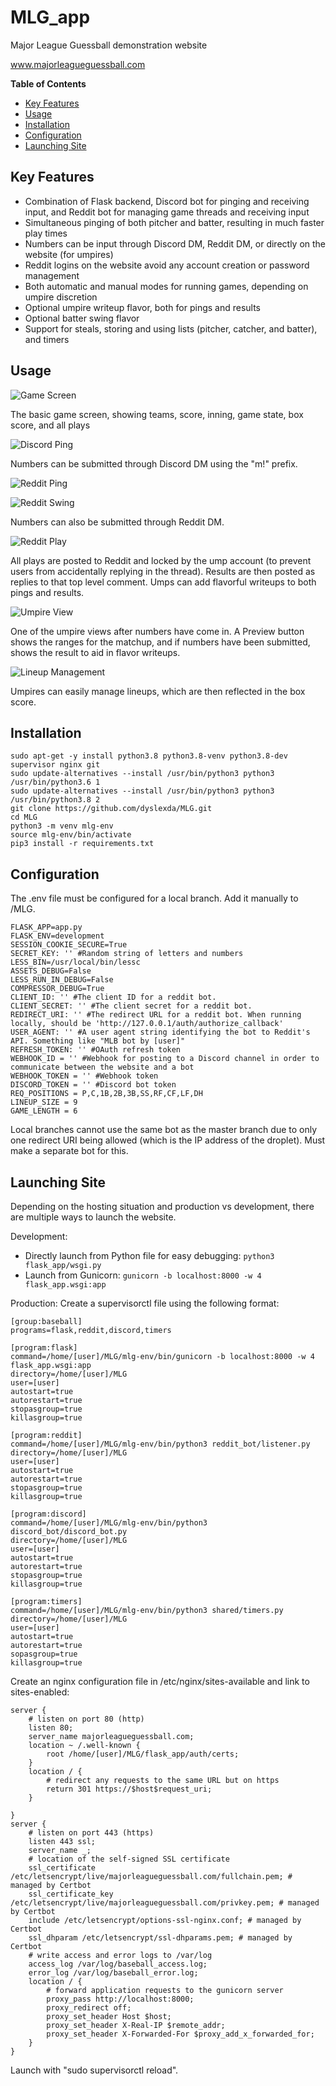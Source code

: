 # MLG_app
Major League Guessball demonstration website

www.majorleagueguessball.com

**Table of Contents**

 - [Key Features](#key-features)
 - [Usage](#usage)
 - [Installation](#installation)
 - [Configuration](#configuration)
 - [Launching Site](#launching-site)

## Key Features

 - Combination of Flask backend, Discord bot for pinging and receiving input, and Reddit bot for managing game threads and receiving input
 - Simultaneous pinging of both pitcher and batter, resulting in much faster play times
 - Numbers can be input through Discord DM, Reddit DM, or directly on the website (for umpires)
 - Reddit logins on the website avoid any account creation or password management
 - Both automatic and manual modes for running games, depending on umpire discretion
 - Optional umpire writeup flavor, both for pings and results
 - Optional batter swing flavor
 - Support for steals, storing and using lists (pitcher, catcher, and batter), and timers

## Usage

![Game Screen](https://i.imgur.com/NkqVBlB.png)

The basic game screen, showing teams, score, inning, game state, box score, and all plays

![Discord Ping](https://i.imgur.com/E5j0VM3.png)

Numbers can be submitted through Discord DM using the "m!" prefix.

![Reddit Ping](https://i.imgur.com/MjgWLO3.png)

![Reddit Swing](https://i.imgur.com/GMtYB8s.png)

Numbers can also be submitted through Reddit DM.

![Reddit Play](https://i.imgur.com/EqJbxME.png)

All plays are posted to Reddit and locked by the ump account (to prevent users from accidentally replying in the thread). Results are then posted as replies to that top level comment. Umps can add flavorful writeups to both pings and results.

![Umpire View](https://i.imgur.com/EricgXp.png)

One of the umpire views after numbers have come in. A Preview button shows the ranges for the matchup, and if numbers have been submitted, shows the result to aid in flavor writeups. 

![Lineup Management](https://i.imgur.com/zgex29Q.png)

Umpires can easily manage lineups, which are then reflected in the box score. 

## Installation
```
sudo apt-get -y install python3.8 python3.8-venv python3.8-dev supervisor nginx git
sudo update-alternatives --install /usr/bin/python3 python3 /usr/bin/python3.6 1
sudo update-alternatives --install /usr/bin/python3 python3 /usr/bin/python3.8 2
git clone https://github.com/dyslexda/MLG.git
cd MLG
python3 -m venv mlg-env
source mlg-env/bin/activate
pip3 install -r requirements.txt
```

## Configuration
The .env file must be configured for a local branch. Add it manually to /MLG.
```
FLASK_APP=app.py
FLASK_ENV=development
SESSION_COOKIE_SECURE=True
SECRET_KEY: '' #Random string of letters and numbers
LESS_BIN=/usr/local/bin/lessc
ASSETS_DEBUG=False
LESS_RUN_IN_DEBUG=False
COMPRESSOR_DEBUG=True
CLIENT_ID: '' #The client ID for a reddit bot. 
CLIENT_SECRET: '' #The client secret for a reddit bot.
REDIRECT_URI: '' #The redirect URL for a reddit bot. When running locally, should be 'http://127.0.0.1/auth/authorize_callback'
USER_AGENT: '' #A user agent string identifying the bot to Reddit's API. Something like "MLB bot by [user]"
REFRESH_TOKEN: '' #OAuth refresh token
WEBHOOK_ID = '' #Webhook for posting to a Discord channel in order to communicate between the website and a bot
WEBHOOK_TOKEN = '' #Webhook token
DISCORD_TOKEN = '' #Discord bot token
REQ_POSITIONS = P,C,1B,2B,3B,SS,RF,CF,LF,DH
LINEUP_SIZE = 9
GAME_LENGTH = 6
```
Local branches cannot use the same bot as the master branch due to only one redirect URI being allowed (which is the IP address of the droplet). Must make a separate bot for this.

## Launching Site

Depending on the hosting situation and production vs development, there are multiple ways to launch the website.

Development:
 - Directly launch from Python file for easy debugging: ```python3 flask_app/wsgi.py```
 - Launch from Gunicorn: ```gunicorn -b localhost:8000 -w 4 flask_app.wsgi:app```

Production:
Create a supervisorctl file using the following format:
```
[group:baseball]
programs=flask,reddit,discord,timers

[program:flask]
command=/home/[user]/MLG/mlg-env/bin/gunicorn -b localhost:8000 -w 4 flask_app.wsgi:app
directory=/home/[user]/MLG
user=[user]
autostart=true
autorestart=true
stopasgroup=true
killasgroup=true

[program:reddit]
command=/home/[user]/MLG/mlg-env/bin/python3 reddit_bot/listener.py
directory=/home/[user]/MLG
user=[user]
autostart=true
autorestart=true
stopasgroup=true
killasgroup=true

[program:discord]
command=/home/[user]/MLG/mlg-env/bin/python3 discord_bot/discord_bot.py
directory=/home/[user]/MLG
user=[user]
autostart=true
autorestart=true
stopasgroup=true
killasgroup=true

[program:timers]
command=/home/[user]/MLG/mlg-env/bin/python3 shared/timers.py
directory=/home/[user]/MLG
user=[user]
autostart=true
autorestart=true
sopasgroup=true
killasgroup=true
```

Create an nginx configuration file in /etc/nginx/sites-available and link to sites-enabled:

```
server {
    # listen on port 80 (http)
    listen 80;
    server_name majorleagueguessball.com;
    location ~ /.well-known {
        root /home/[user]/MLG/flask_app/auth/certs;
    }
    location / {
        # redirect any requests to the same URL but on https
        return 301 https://$host$request_uri;
    }

}
server {
    # listen on port 443 (https)
    listen 443 ssl;
    server_name _;
    # location of the self-signed SSL certificate
    ssl_certificate /etc/letsencrypt/live/majorleagueguessball.com/fullchain.pem; # managed by Certbot
    ssl_certificate_key /etc/letsencrypt/live/majorleagueguessball.com/privkey.pem; # managed by Certbot
    include /etc/letsencrypt/options-ssl-nginx.conf; # managed by Certbot
    ssl_dhparam /etc/letsencrypt/ssl-dhparams.pem; # managed by Certbot
    # write access and error logs to /var/log
    access_log /var/log/baseball_access.log;
    error_log /var/log/baseball_error.log;
    location / {
        # forward application requests to the gunicorn server
        proxy_pass http://localhost:8000;
        proxy_redirect off;
        proxy_set_header Host $host;
        proxy_set_header X-Real-IP $remote_addr;
        proxy_set_header X-Forwarded-For $proxy_add_x_forwarded_for;
    }
}
```

Launch with "sudo supervisorctl reload".
